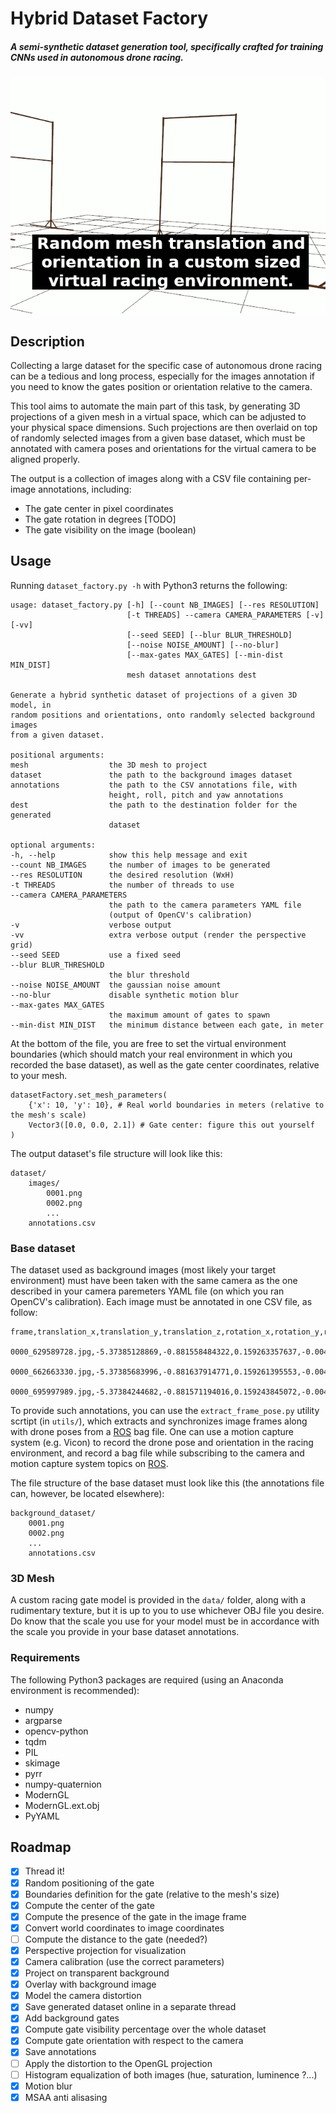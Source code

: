# Hybrid Dataset Factory
##### A semi-synthetic dataset generation tool, specifically crafted for training CNNs used in autonomous drone racing.

![Hybrid image generation example](animation.gif)

## Description

Collecting a large dataset for the specific case of autonomous drone racing can be a tedious and long process, especially for the images annotation if you need to know the gates position or orientation relative to the camera.

This tool aims to automate the main part of this task, by generating 3D projections of a given mesh in a virtual space, which can be adjusted to your physical space dimensions. Such projections are then overlaid on top of randomly selected images from a given base dataset, which must be annotated with camera poses and orientations for the virtual camera to be aligned properly.

The output is a collection of images along with a CSV file containing per-image annotations, including:

+ The gate center in pixel coordinates
+ The gate rotation in degrees [TODO]
+ The gate visibility on the image (boolean)


## Usage

Running `dataset_factory.py -h` with Python3 returns the following:

```
usage: dataset_factory.py [-h] [--count NB_IMAGES] [--res RESOLUTION]
						  [-t THREADS] --camera CAMERA_PARAMETERS [-v] [-vv]
						  [--seed SEED] [--blur BLUR_THRESHOLD]
						  [--noise NOISE_AMOUNT] [--no-blur]
						  [--max-gates MAX_GATES] [--min-dist MIN_DIST]
						  mesh dataset annotations dest
						  
Generate a hybrid synthetic dataset of projections of a given 3D model, in
random positions and orientations, onto randomly selected background images
from a given dataset.

positional arguments:
mesh                  the 3D mesh to project
dataset               the path to the background images dataset
annotations           the path to the CSV annotations file, with
					  height, roll, pitch and yaw annotations
dest                  the path to the destination folder for the generated
					  dataset
					  
optional arguments:
-h, --help            show this help message and exit
--count NB_IMAGES     the number of images to be generated
--res RESOLUTION      the desired resolution (WxH)
-t THREADS            the number of threads to use
--camera CAMERA_PARAMETERS
					  the path to the camera parameters YAML file
					  (output of OpenCV's calibration)
-v                    verbose output
-vv                   extra verbose output (render the perspective grid)
--seed SEED           use a fixed seed
--blur BLUR_THRESHOLD
					  the blur threshold
--noise NOISE_AMOUNT  the gaussian noise amount
--no-blur             disable synthetic motion blur
--max-gates MAX_GATES
					  the maximum amount of gates to spawn
--min-dist MIN_DIST   the minimum distance between each gate, in meter
```

At the bottom of the file, you are free to set the virtual environment boundaries (which should match your real environment in which you recorded the base dataset), as well as the gate center coordinates, relative to your mesh.

```
datasetFactory.set_mesh_parameters(
	{'x': 10, 'y': 10}, # Real world boundaries in meters (relative to the mesh's scale)
	Vector3([0.0, 0.0, 2.1]) # Gate center: figure this out yourself
)
```

The output dataset's file structure will look like this:

```
dataset/
	images/
		0001.png
		0002.png
		...
	annotations.csv
```

### Base dataset
The dataset used as background images (most likely your target environment) must
have been taken with the same camera as the one described in your camera paremeters
YAML file (on which you ran OpenCV's calibration).
Each image must be annotated in one CSV file, as follow:

```
frame,translation_x,translation_y,translation_z,rotation_x,rotation_y,rotation_z,rotation_w,timestamp
 0000_629589728.jpg,-5.37385128869,-0.881558484322,0.159263357637,-0.00440469629754,-0.000679782844326,0.0768049529211,0.997036175749,0000_624666278
 0000_662663330.jpg,-5.37385683996,-0.881637914771,0.159261395553,-0.0044149173031,-0.000628436278144,0.0767958666096,0.997036864135,0000_664726891
 0000_695997989.jpg,-5.37384244682,-0.881571194016,0.159243845072,-0.00446504952991,-0.000594139084393,0.0768650390116,0.997031331558,0000_694637474
```

To provide such annotations, you can use the `extract_frame_pose.py` utility scrtipt (in `utils/`),
which extracts and synchronizes image frames along with drone poses from a [ROS](http://www.ros.org/) bag file.
One can use a motion capture system (e.g. Vicon) to record the drone pose and orientation
in the racing environment, and record a bag file while subscribing to the camera
and motion capture system topics on [ROS](http://www.ros.org/).

The file structure of the base dataset must look like this (the annotations file can, however, be located elsewhere):

```
background_dataset/
	0001.png
	0002.png
	...
	annotations.csv
```

### 3D Mesh
A custom racing gate model is provided in the `data/` folder, along with a rudimentary
texture, but it is up to you to use whichever OBJ file you desire.
Do know that the scale you use for your model must be in accordance with the scale you provide in your base dataset annotations.

### Requirements

The following Python3 packages are required (using an Anaconda environment is recommended):

+ numpy
+ argparse
+ opencv-python
+ tqdm
+ PIL
+ skimage
+ pyrr
+ numpy-quaternion
+ ModernGL
+ ModernGL.ext.obj
+ PyYAML


## Roadmap


- [x] Thread it!
- [x] Random positioning of the gate
- [x] Boundaries definition for the gate (relative to the mesh's size)
- [x] Compute the center of the gate
- [x] Compute the presence of the gate in the image frame
- [x] Convert world coordinates to image coordinates
- [ ] Compute the distance to the gate (needed?)
- [x] Perspective projection for visualization
- [x] Camera calibration (use the correct parameters)
- [x] Project on transparent background
- [x] Overlay with background image
- [x] Model the camera distortion
- [x] Save generated dataset online in a separate thread
- [x] Add background gates
- [x] Compute gate visibility percentage over the whole dataset
- [x] Compute gate orientation with respect to the camera
- [x] Save annotations
- [ ] Apply the distortion to the OpenGL projection
- [ ] Histogram equalization of both images (hue, saturation, luminence ?...)
- [x] Motion blur
- [x] MSAA anti alisasing
